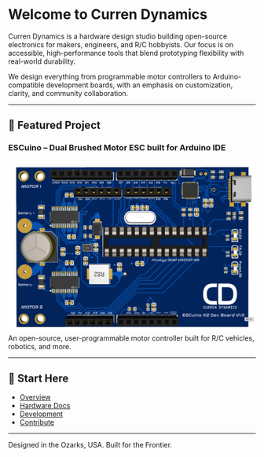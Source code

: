 # Welcome to Curren Dynamics

Curren Dynamics is a hardware design studio building open-source electronics for makers, engineers, and R/C hobbyists. Our focus is on accessible, high-performance tools that blend prototyping flexibility with real-world durability.

We design everything from programmable motor controllers to Arduino-compatible development boards, with an emphasis on customization, clarity, and community collaboration.

---

## 🚀 Featured Project  
### ESCuino – Dual Brushed Motor ESC built for Arduino IDE 
<img src="./assets/images/v1-render.png" alt="Render of ESCuino X2 Dev V1.0" class="render-img">
An open-source, user-programmable motor controller built for R/C vehicles, robotics, and more.

---

## 🧰 Start Here

- [Overview](ESCuino_X2.md)
- [Hardware Docs](hardware.md)
- [Development](development.md)
- [Contribute](https://github.com/orgs/Curren-Dynamics/repositories)

---

Designed in the Ozarks, USA. Built for the Frontier. 

